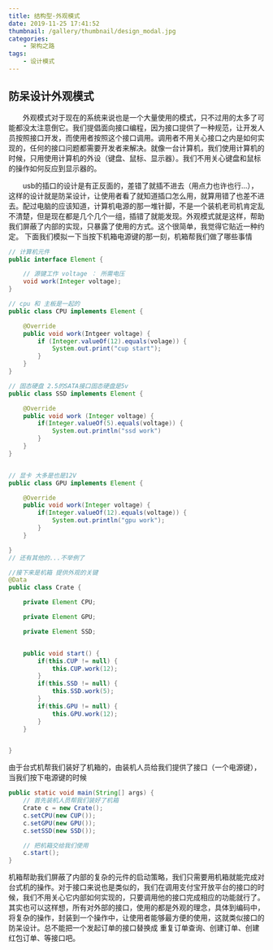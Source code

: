 ```yaml
---
title: 结构型-外观模式
date: 2019-11-25 17:41:52
thumbnail: /gallery/thumbnail/design_modal.jpg
categories:
    - 架构之路
tags:
    - 设计模式
---
```



## 防呆设计外观模式

&emsp;&emsp;外观模式对于现在的系统来说也是一个大量使用的模式，只不过用的太多了可能都没太注意倒它。我们提倡面向接口编程，因为接口提供了一种规范，让开发人员按照接口开发，而使用者按照这个接口调用。调用者不用关心接口之内是如何实现的，任何的接口问题都需要开发者来解决。就像一台计算机，我们使用计算机的时候，只用使用计算机的外设（键盘、鼠标、显示器）。我们不用关心键盘和鼠标的操作如何反应到显示器的。

<!-- more --> 

&emsp;&emsp;usb的插口的设计是有正反面的，差错了就插不进去（用点力也许也行...），这样的设计就是防呆设计，让使用者看了就知道插口怎么用，就算用错了也差不进去。配过电脑的应该知道，计算机电源的那一堆针脚，不是一个装机老司机肯定乱不清楚，但是现在都是几个几个一组，插错了就能发现。外观模式就是这样，帮助我们屏蔽了内部的实现，只暴露了使用的方式。这个很简单，我觉得它贴近一种约定。
下面我们模拟一下当按下机箱电源键的那一刻，机箱帮我们做了哪些事情
``` java
// 计算机元件
public interface Element {

    // 源键工作 voltage ： 所需电压
    void work(Integer voltage);
}

// cpu 和 主板是一起的
public class CPU implements Element {

    @Override
    public void work(Intgeer voltage) {
        if (Integer.valueOf(12).equals(volage)) {
            System.out.print("cup start");
        }
    }
}

// 固态硬盘 2.5的SATA接口固态硬盘是5v
public class SSD implements Element {

    @Override
    public void work (Integer voltage) {
        if(Integer.valueOf(5).equals(voltage)) {
            System.out.println("ssd work")
        }
    }
}


// 显卡 大多是也是12V
public class GPU implements Element {

    @Override
    public void work(Integer voltage) {
        if(Integer.valueOf(12).equals(voltage)) {
            System.out.println("gpu work");
        }
    }

}
// 还有其他的...不举例了

//接下来是机箱 提供外观的关键
@Data
public class Crate {

    private Element CPU;

    private Element GPU;

    private Element SSD;


    public void start() {
        if(this.CUP != null) {
            this.CUP.work(12);
        }
        if(this.SSD != null) {
            this.SSD.work(5);
        }
        if(this.GPU != null) {
            this.GPU.work(12);
        }
    }


}

```
由于台式机帮我们装好了机箱的，由装机人员给我们提供了接口（一个电源键），当我们按下电源键的时候
``` java
public static void main(String[] args) {
    // 首先装机人员帮我们装好了机箱
    Crate c = new Crate();
    c.setCPU(new CUP());
    c.setGPU(new GPU());
    c.setSSD(new SSD());

    // 把机箱交给我们使用
    c.start();
}
```
机箱帮助我们屏蔽了内部的复杂的元件的启动策略，我们只需要用机箱就能完成对台式机的操作。对于接口来说也是类似的，我们在调用支付宝开放平台的接口的时候，我们不用关心它内部如何实现的，只要调用他的接口完成相应的功能就行了。其实也可以这样想，所有对外部的接口，使用的都是外观的理念，具体到编码中，将复杂的操作，封装到一个操作中，让使用者能够最方便的使用，这就类似接口的防呆设计。总不能把一个发起订单的接口替换成 重复订单查询、创建订单、创建红包订单、等接口吧。

